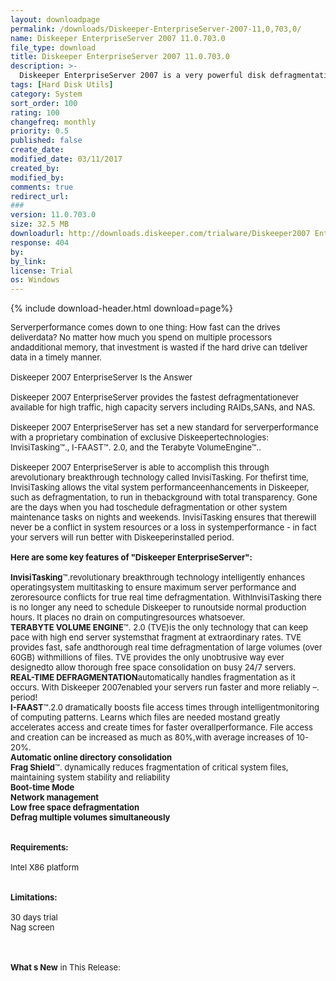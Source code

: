 ```yaml
---
layout: downloadpage
permalink: /downloads/Diskeeper-EnterpriseServer-2007-11,0,703,0/
name: Diskeeper EnterpriseServer 2007 11.0.703.0
file_type: download
title: Diskeeper EnterpriseServer 2007 11.0.703.0
description: >-
  Diskeeper EnterpriseServer 2007 is a very powerful disk defragmentation tool for servers
tags: [Hard Disk Utils]
category: System
sort_order: 100
rating: 100
changefreq: monthly
priority: 0.5
published: false
create_date: 
modified_date: 03/11/2017
created_by: 
modified_by: 
comments: true
redirect_url: 
### 
version: 11.0.703.0
size: 32.5 MB
downloadurl: http://downloads.diskeeper.com/trialware/Diskeeper2007 EnterpriseServer.exe
response: 404
by: 
by_link: 
license: Trial
os: Windows
---
```


{% include download-header.html download=page%}

<p style="fix-download-text !important">
<p><font size="2">Serverperformance comes down to one thing: How fast can the drives deliverdata? No matter how much you spend on multiple processors andadditional memory, that investment is wasted if the hard drive can tdeliver data in a timely manner.<br />
<br />
Diskeeper 2007 EnterpriseServer Is the Answer<br />
<br />
Diskeeper 2007 EnterpriseServer provides the fastest defragmentationever available for high traffic, high capacity servers including RAIDs,SANs, and NAS.<br />
<br />
Diskeeper 2007 EnterpriseServer has set a new standard for serverperformance with a proprietary combination of exclusive Diskeepertechnologies: InvisiTasking™., I-FAAST™. 2.0, and the Terabyte VolumeEngine™.. <br />
<br />
Diskeeper 2007 EnterpriseServer is able to accomplish this through arevolutionary breakthrough technology called InvisiTasking. For thefirst time, InvisiTasking allows the vital system performanceenhancements in Diskeeper, such as defragmentation, to run in thebackground with total transparency. Gone are the days when you had toschedule defragmentation or other system maintenance tasks on nights and weekends. InvisiTasking ensures that therewill never be a conflict in system resources or a loss in systemperformance - in fact your servers will run better with Diskeeperinstalled period.<br />
<br />
<span><strong>Here are some key features of "Diskeeper EnterpriseServer":</strong></span><br />
<br />
<strong>InvisiTasking</strong>™.revolutionary breakthrough technology intelligently enhances operatingsystem multitasking to ensure maximum server performance and zeroresource conflicts for true real time defragmentation. WithInvisiTasking there is no longer any need to schedule Diskeeper to runoutside normal production hours. It places no drain on computingresources whatsoever.<br />
<strong>TERABYTE VOLUME ENGINE</strong>™. 2.0 (TVE)is the only technology that can keep pace with high end server systemsthat fragment at extraordinary rates. TVE provides fast, safe andthorough real time defragmentation of large volumes (over 60GB) withmillions of files. TVE provides the only unobtrusive way ever designedto allow thorough free space consolidation on busy 24/7 servers. <br />
<strong>REAL-TIME DEFRAGMENTATION</strong>automatically handles fragmentation as it occurs. With Diskeeper 2007enabled your servers run faster and more reliably –. period! <br />
<strong>I-FAAST</strong>™.2.0 dramatically boosts file access times through intelligentmonitoring of computing patterns. Learns which files are needed mostand greatly accelerates access and create times for faster overallperformance. File access and creation can be increased as much as 80%,with average increases of 10-20%. <br />
<strong>Automatic online directory consolidation</strong><br />
<strong>Frag Shield</strong>™. dynamically reduces fragmentation of critical system files, maintaining system stability and reliability <br />
<strong>Boot-time Mode</strong><br />
<strong>Network management</strong><br />
<strong>Low free space defragmentation</strong><br />
<strong>Defrag multiple volumes simultaneously </strong><br />
<br />
<br />
<span><strong>Requirements:</strong></span><br />
<br />
Intel X86 platform<br />
<br />
<br />
<span><strong>Limitations:</strong></span><br />
<br />
30 days trial<br />
Nag screen<br />
<!-- google_ad_section_end --></font></p>
<div class="celltext_big"><br />
<br />
<font size="2"><strong>What s New</strong> in This Release:</font></div></p>
